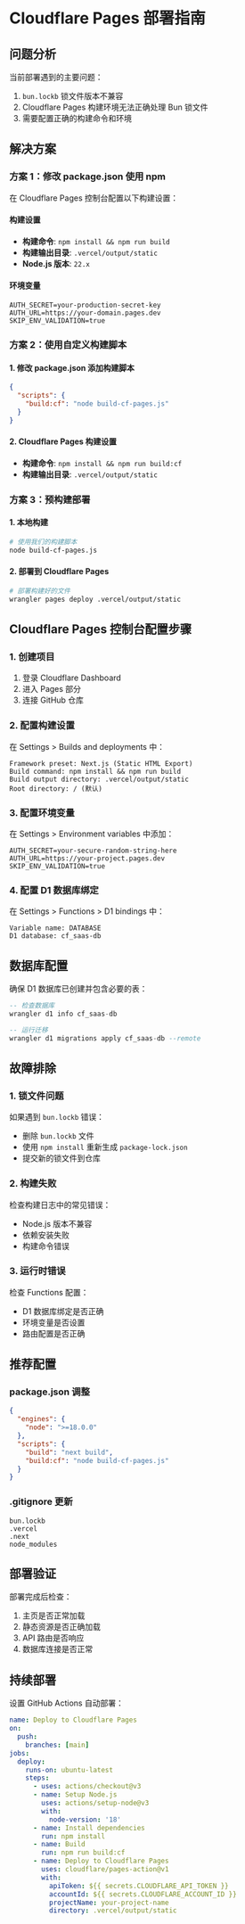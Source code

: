 # Cloudflare Pages 部署指南

## 问题分析

当前部署遇到的主要问题：
1. `bun.lockb` 锁文件版本不兼容
2. Cloudflare Pages 构建环境无法正确处理 Bun 锁文件
3. 需要配置正确的构建命令和环境

## 解决方案

### 方案 1：修改 package.json 使用 npm

在 Cloudflare Pages 控制台配置以下构建设置：

#### 构建设置
- **构建命令**: `npm install && npm run build`
- **构建输出目录**: `.vercel/output/static`
- **Node.js 版本**: `22.x`

#### 环境变量
```
AUTH_SECRET=your-production-secret-key
AUTH_URL=https://your-domain.pages.dev
SKIP_ENV_VALIDATION=true
```

### 方案 2：使用自定义构建脚本

#### 1. 修改 package.json 添加构建脚本
```json
{
  "scripts": {
    "build:cf": "node build-cf-pages.js"
  }
}
```

#### 2. Cloudflare Pages 构建设置
- **构建命令**: `npm install && npm run build:cf`
- **构建输出目录**: `.vercel/output/static`

### 方案 3：预构建部署

#### 1. 本地构建
```bash
# 使用我们的构建脚本
node build-cf-pages.js
```

#### 2. 部署到 Cloudflare Pages
```bash
# 部署构建好的文件
wrangler pages deploy .vercel/output/static
```

## Cloudflare Pages 控制台配置步骤

### 1. 创建项目
1. 登录 Cloudflare Dashboard
2. 进入 Pages 部分
3. 连接 GitHub 仓库

### 2. 配置构建设置
在 Settings > Builds and deployments 中：

```
Framework preset: Next.js (Static HTML Export)
Build command: npm install && npm run build
Build output directory: .vercel/output/static
Root directory: / (默认)
```

### 3. 配置环境变量
在 Settings > Environment variables 中添加：

```
AUTH_SECRET=your-secure-random-string-here
AUTH_URL=https://your-project.pages.dev
SKIP_ENV_VALIDATION=true
```

### 4. 配置 D1 数据库绑定
在 Settings > Functions > D1 bindings 中：

```
Variable name: DATABASE
D1 database: cf_saas-db
```

## 数据库配置

确保 D1 数据库已创建并包含必要的表：

```sql
-- 检查数据库
wrangler d1 info cf_saas-db

-- 运行迁移
wrangler d1 migrations apply cf_saas-db --remote
```

## 故障排除

### 1. 锁文件问题
如果遇到 `bun.lockb` 错误：
- 删除 `bun.lockb` 文件
- 使用 `npm install` 重新生成 `package-lock.json`
- 提交新的锁文件到仓库

### 2. 构建失败
检查构建日志中的常见错误：
- Node.js 版本不兼容
- 依赖安装失败
- 构建命令错误

### 3. 运行时错误
检查 Functions 配置：
- D1 数据库绑定是否正确
- 环境变量是否设置
- 路由配置是否正确

## 推荐配置

### package.json 调整
```json
{
  "engines": {
    "node": ">=18.0.0"
  },
  "scripts": {
    "build": "next build",
    "build:cf": "node build-cf-pages.js"
  }
}
```

### .gitignore 更新
```
bun.lockb
.vercel
.next
node_modules
```

## 部署验证

部署完成后检查：
1. 主页是否正常加载
2. 静态资源是否正确加载
3. API 路由是否响应
4. 数据库连接是否正常

## 持续部署

设置 GitHub Actions 自动部署：

```yaml
name: Deploy to Cloudflare Pages
on:
  push:
    branches: [main]
jobs:
  deploy:
    runs-on: ubuntu-latest
    steps:
      - uses: actions/checkout@v3
      - name: Setup Node.js
        uses: actions/setup-node@v3
        with:
          node-version: '18'
      - name: Install dependencies
        run: npm install
      - name: Build
        run: npm run build:cf
      - name: Deploy to Cloudflare Pages
        uses: cloudflare/pages-action@v1
        with:
          apiToken: ${{ secrets.CLOUDFLARE_API_TOKEN }}
          accountId: ${{ secrets.CLOUDFLARE_ACCOUNT_ID }}
          projectName: your-project-name
          directory: .vercel/output/static
